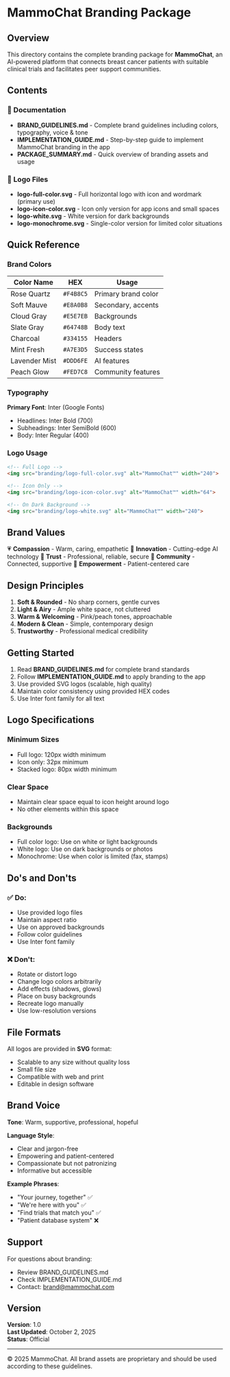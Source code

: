 # MammoChat Branding Package

## Overview

This directory contains the complete branding package for **MammoChat**, an AI-powered platform that connects breast cancer patients with suitable clinical trials and facilitates peer support communities.

## Contents

### 📘 Documentation
- **BRAND_GUIDELINES.md** - Complete brand guidelines including colors, typography, voice & tone
- **IMPLEMENTATION_GUIDE.md** - Step-by-step guide to implement MammoChat branding in the app
- **PACKAGE_SUMMARY.md** - Quick overview of branding assets and usage

### 🎨 Logo Files
- **logo-full-color.svg** - Full horizontal logo with icon and wordmark (primary use)
- **logo-icon-color.svg** - Icon only version for app icons and small spaces
- **logo-white.svg** - White version for dark backgrounds
- **logo-monochrome.svg** - Single-color version for limited color situations

## Quick Reference

### Brand Colors

| Color Name | HEX | Usage |
|------------|-----|-------|
| Rose Quartz | `#F4B8C5` | Primary brand color |
| Soft Mauve | `#E8A0B8` | Secondary, accents |
| Cloud Gray | `#E5E7EB` | Backgrounds |
| Slate Gray | `#64748B` | Body text |
| Charcoal | `#334155` | Headers |
| Mint Fresh | `#A7E3D5` | Success states |
| Lavender Mist | `#DDD6FE` | AI features |
| Peach Glow | `#FED7C8` | Community features |

### Typography

**Primary Font**: Inter (Google Fonts)
- Headlines: Inter Bold (700)
- Subheadings: Inter SemiBold (600)
- Body: Inter Regular (400)

### Logo Usage

```html
<!-- Full Logo -->
<img src="branding/logo-full-color.svg" alt="MammoChat™" width="240">

<!-- Icon Only -->
<img src="branding/logo-icon-color.svg" alt="MammoChat™" width="64">

<!-- On Dark Background -->
<img src="branding/logo-white.svg" alt="MammoChat™" width="240">
```

## Brand Values

💗 **Compassion** - Warm, caring, empathetic
🔬 **Innovation** - Cutting-edge AI technology
🤝 **Trust** - Professional, reliable, secure
👥 **Community** - Connected, supportive
💪 **Empowerment** - Patient-centered care

## Design Principles

1. **Soft & Rounded** - No sharp corners, gentle curves
2. **Light & Airy** - Ample white space, not cluttered
3. **Warm & Welcoming** - Pink/peach tones, approachable
4. **Modern & Clean** - Simple, contemporary design
5. **Trustworthy** - Professional medical credibility

## Getting Started

1. Read **BRAND_GUIDELINES.md** for complete brand standards
2. Follow **IMPLEMENTATION_GUIDE.md** to apply branding to the app
3. Use provided SVG logos (scalable, high quality)
4. Maintain color consistency using provided HEX codes
5. Use Inter font family for all text

## Logo Specifications

### Minimum Sizes
- Full logo: 120px width minimum
- Icon only: 32px minimum
- Stacked logo: 80px width minimum

### Clear Space
- Maintain clear space equal to icon height around logo
- No other elements within this space

### Backgrounds
- Full color logo: Use on white or light backgrounds
- White logo: Use on dark backgrounds or photos
- Monochrome: Use when color is limited (fax, stamps)

## Do's and Don'ts

### ✅ Do:
- Use provided logo files
- Maintain aspect ratio
- Use on approved backgrounds
- Follow color guidelines
- Use Inter font family

### ❌ Don't:
- Rotate or distort logo
- Change logo colors arbitrarily
- Add effects (shadows, glows)
- Place on busy backgrounds
- Recreate logo manually
- Use low-resolution versions

## File Formats

All logos are provided in **SVG** format:
- Scalable to any size without quality loss
- Small file size
- Compatible with web and print
- Editable in design software

## Brand Voice

**Tone**: Warm, supportive, professional, hopeful

**Language Style**:
- Clear and jargon-free
- Empowering and patient-centered
- Compassionate but not patronizing
- Informative but accessible

**Example Phrases**:
- "Your journey, together" ✅
- "We're here with you" ✅
- "Find trials that match you" ✅
- "Patient database system" ❌

## Support

For questions about branding:
- Review BRAND_GUIDELINES.md
- Check IMPLEMENTATION_GUIDE.md
- Contact: brand@mammochat.com

## Version

**Version**: 1.0  
**Last Updated**: October 2, 2025  
**Status**: Official

---

© 2025 MammoChat. All brand assets are proprietary and should be used according to these guidelines.

